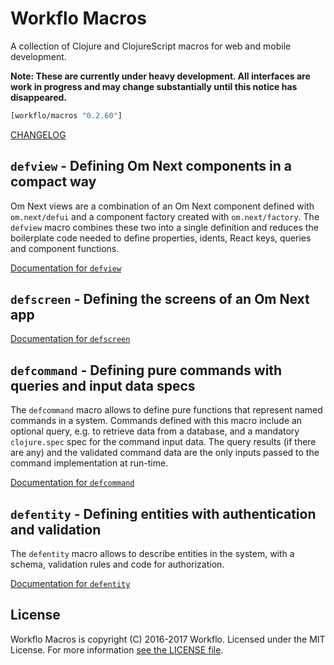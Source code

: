 # Workflo Macros

A collection of Clojure and ClojureScript macros for web and mobile
development.

**Note: These are currently under heavy development. All interfaces
are work in progress and may change substantially until this notice
has disappeared.**

```clojure
[workflo/macros "0.2.60"]
```

[CHANGELOG](CHANGELOG.md)

## `defview` - Defining Om Next components in a compact way

Om Next views are a combination of an Om Next component defined
with `om.next/defui` and a component factory created with
`om.next/factory`. The `defview` macro combines these two into
a single definition and reduces the boilerplate code needed to
define properties, idents, React keys, queries and component
functions.

[Documentation for `defview`](docs/defview.md)

## `defscreen` - Defining the screens of an Om Next app

[Documentation for `defscreen`](docs/defscreen.md)

## `defcommand` - Defining pure commands with queries and input data specs

The `defcommand` macro allows to define pure functions that represent
named commands in a system. Commands defined with this macro include
an optional query, e.g. to retrieve data from a database, and a
mandatory `clojure.spec` spec for the command input data. The query
results (if there are any) and the validated command data are the only
inputs passed to the command implementation at run-time.

[Documentation for `defcommand`](docs/defcommand.md)

## `defentity` - Defining entities with authentication and validation

The `defentity` macro allows to describe entities in the system, with
a schema, validation rules and code for authorization.

[Documentation for `defentity`](docs/defentity.md)

## License

Workflo Macros is copyright (C) 2016-2017 Workflo. Licensed under the
MIT License. For more information [see the LICENSE file](LICENSE).
